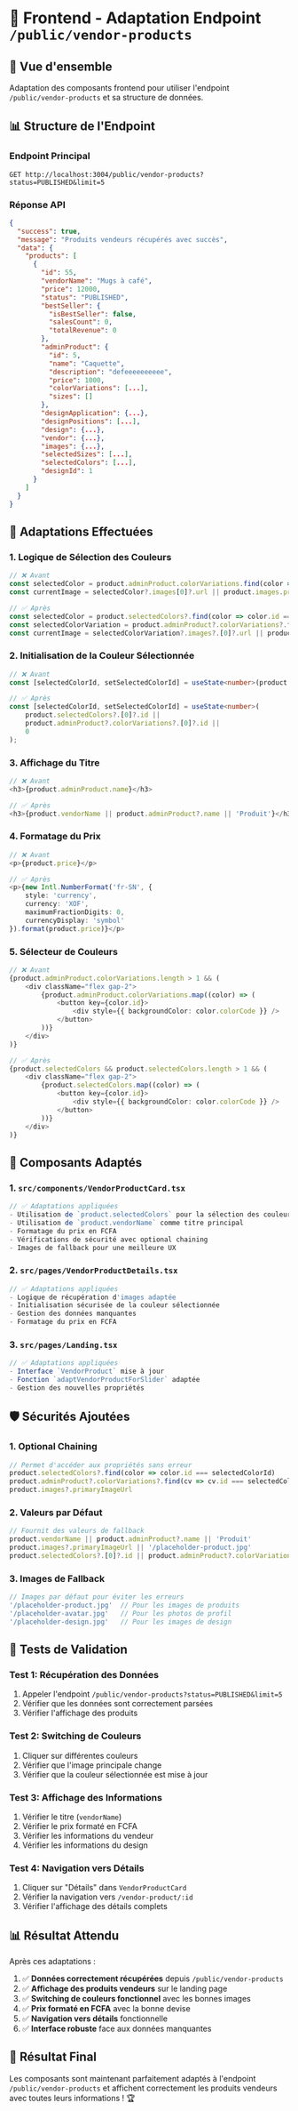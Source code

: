# 🔄 Frontend - Adaptation Endpoint `/public/vendor-products`

## 🚀 **Vue d'ensemble**

Adaptation des composants frontend pour utiliser l'endpoint `/public/vendor-products` et sa structure de données.

## 📊 **Structure de l'Endpoint**

### **Endpoint Principal**
```
GET http://localhost:3004/public/vendor-products?status=PUBLISHED&limit=5
```

### **Réponse API**
```json
{
  "success": true,
  "message": "Produits vendeurs récupérés avec succès",
  "data": {
    "products": [
      {
        "id": 55,
        "vendorName": "Mugs à café",
        "price": 12000,
        "status": "PUBLISHED",
        "bestSeller": {
          "isBestSeller": false,
          "salesCount": 0,
          "totalRevenue": 0
        },
        "adminProduct": {
          "id": 5,
          "name": "Caquette",
          "description": "defeeeeeeeeee",
          "price": 1000,
          "colorVariations": [...],
          "sizes": []
        },
        "designApplication": {...},
        "designPositions": [...],
        "design": {...},
        "vendor": {...},
        "images": {...},
        "selectedSizes": [...],
        "selectedColors": [...],
        "designId": 1
      }
    ]
  }
}
```

## 🔧 **Adaptations Effectuées**

### **1. Logique de Sélection des Couleurs**
```typescript
// ❌ Avant
const selectedColor = product.adminProduct.colorVariations.find(color => color.id === selectedColorId);
const currentImage = selectedColor?.images[0]?.url || product.images.primaryImageUrl;

// ✅ Après
const selectedColor = product.selectedColors?.find(color => color.id === selectedColorId);
const selectedColorVariation = product.adminProduct?.colorVariations?.find(cv => cv.id === selectedColorId);
const currentImage = selectedColorVariation?.images?.[0]?.url || product.images?.primaryImageUrl || '/placeholder-product.jpg';
```

### **2. Initialisation de la Couleur Sélectionnée**
```typescript
// ❌ Avant
const [selectedColorId, setSelectedColorId] = useState<number>(product.adminProduct.colorVariations[0]?.id || 0);

// ✅ Après
const [selectedColorId, setSelectedColorId] = useState<number>(
    product.selectedColors?.[0]?.id || 
    product.adminProduct?.colorVariations?.[0]?.id || 
    0
);
```

### **3. Affichage du Titre**
```typescript
// ❌ Avant
<h3>{product.adminProduct.name}</h3>

// ✅ Après
<h3>{product.vendorName || product.adminProduct?.name || 'Produit'}</h3>
```

### **4. Formatage du Prix**
```typescript
// ❌ Avant
<p>{product.price}</p>

// ✅ Après
<p>{new Intl.NumberFormat('fr-SN', {
    style: 'currency',
    currency: 'XOF',
    maximumFractionDigits: 0,
    currencyDisplay: 'symbol'
}).format(product.price)}</p>
```

### **5. Sélecteur de Couleurs**
```typescript
// ❌ Avant
{product.adminProduct.colorVariations.length > 1 && (
    <div className="flex gap-2">
        {product.adminProduct.colorVariations.map((color) => (
            <button key={color.id}>
                <div style={{ backgroundColor: color.colorCode }} />
            </button>
        ))}
    </div>
)}

// ✅ Après
{product.selectedColors && product.selectedColors.length > 1 && (
    <div className="flex gap-2">
        {product.selectedColors.map((color) => (
            <button key={color.id}>
                <div style={{ backgroundColor: color.colorCode }} />
            </button>
        ))}
    </div>
)}
```

## 📱 **Composants Adaptés**

### **1. `src/components/VendorProductCard.tsx`**
```typescript
// ✅ Adaptations appliquées
- Utilisation de `product.selectedColors` pour la sélection des couleurs
- Utilisation de `product.vendorName` comme titre principal
- Formatage du prix en FCFA
- Vérifications de sécurité avec optional chaining
- Images de fallback pour une meilleure UX
```

### **2. `src/pages/VendorProductDetails.tsx`**
```typescript
// ✅ Adaptations appliquées
- Logique de récupération d'images adaptée
- Initialisation sécurisée de la couleur sélectionnée
- Gestion des données manquantes
- Formatage du prix en FCFA
```

### **3. `src/pages/Landing.tsx`**
```typescript
// ✅ Adaptations appliquées
- Interface `VendorProduct` mise à jour
- Fonction `adaptVendorProductForSlider` adaptée
- Gestion des nouvelles propriétés
```

## 🛡️ **Sécurités Ajoutées**

### **1. Optional Chaining**
```typescript
// Permet d'accéder aux propriétés sans erreur
product.selectedColors?.find(color => color.id === selectedColorId)
product.adminProduct?.colorVariations?.find(cv => cv.id === selectedColorId)
product.images?.primaryImageUrl
```

### **2. Valeurs par Défaut**
```typescript
// Fournit des valeurs de fallback
product.vendorName || product.adminProduct?.name || 'Produit'
product.images?.primaryImageUrl || '/placeholder-product.jpg'
product.selectedColors?.[0]?.id || product.adminProduct?.colorVariations?.[0]?.id || 0
```

### **3. Images de Fallback**
```typescript
// Images par défaut pour éviter les erreurs
'/placeholder-product.jpg'  // Pour les images de produits
'/placeholder-avatar.jpg'   // Pour les photos de profil
'/placeholder-design.jpg'   // Pour les images de design
```

## 🧪 **Tests de Validation**

### **Test 1: Récupération des Données**
1. Appeler l'endpoint `/public/vendor-products?status=PUBLISHED&limit=5`
2. Vérifier que les données sont correctement parsées
3. Vérifier l'affichage des produits

### **Test 2: Switching de Couleurs**
1. Cliquer sur différentes couleurs
2. Vérifier que l'image principale change
3. Vérifier que la couleur sélectionnée est mise à jour

### **Test 3: Affichage des Informations**
1. Vérifier le titre (`vendorName`)
2. Vérifier le prix formaté en FCFA
3. Vérifier les informations du vendeur
4. Vérifier les informations du design

### **Test 4: Navigation vers Détails**
1. Cliquer sur "Détails" dans `VendorProductCard`
2. Vérifier la navigation vers `/vendor-product/:id`
3. Vérifier l'affichage des détails complets

## 📊 **Résultat Attendu**

Après ces adaptations :

1. ✅ **Données correctement récupérées** depuis `/public/vendor-products`
2. ✅ **Affichage des produits vendeurs** sur le landing page
3. ✅ **Switching de couleurs fonctionnel** avec les bonnes images
4. ✅ **Prix formaté en FCFA** avec la bonne devise
5. ✅ **Navigation vers détails** fonctionnelle
6. ✅ **Interface robuste** face aux données manquantes

## 🎉 **Résultat Final**

Les composants sont maintenant parfaitement adaptés à l'endpoint `/public/vendor-products` et affichent correctement les produits vendeurs avec toutes leurs informations ! 🏆 